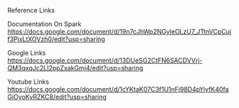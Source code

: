 Reference Links

Documentation On Spark
https://docs.google.com/document/d/19n7cJhWp2NGyleOLzU7_JTtnVCpCujf3PjxLtXOVzh0/edit?usp=sharing

Google Links
https://docs.google.com/document/d/13DUeSG2CtFN6SACDVVrj-QM3qxqJc2LI2ppZxakGmj4/edit?usp=sharing

Youtube Links
https://docs.google.com/document/d/1cYKtaK07C3f1U1nFj98D4pYiyfK40faGjOyoKyRZKC8/edit?usp=sharing